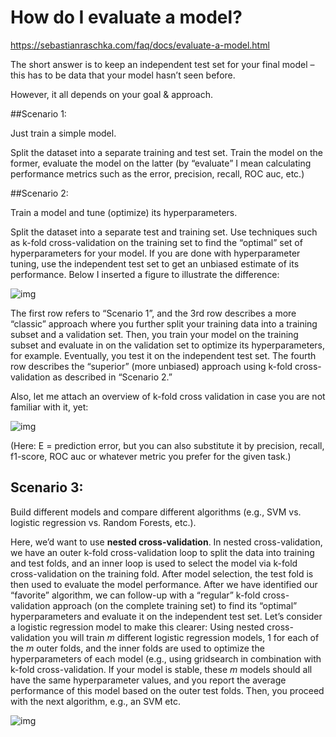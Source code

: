 # How do I evaluate a model?

https://sebastianraschka.com/faq/docs/evaluate-a-model.html

The short answer is to keep an independent test set for your final model – this has to be data that your model hasn’t seen before.

However, it all depends on your goal & approach.

##Scenario 1:

Just train a simple model.  

Split the dataset into a separate training and test set. Train the model on the former, evaluate the model on the latter (by “evaluate” I mean calculating performance metrics such as the error, precision, recall, ROC auc, etc.)

##Scenario 2:

Train a model and tune (optimize) its hyperparameters.  

Split the dataset into a separate test and training set. Use techniques such as k-fold cross-validation on the training set to find the “optimal” set of hyperparameters for your model. If you are done with hyperparameter tuning, use the independent test set to get an unbiased estimate of its performance. Below I inserted a figure to illustrate the difference:

![img](https://sebastianraschka.com/images/faq/evaluate-a-model/evaluate_overview.png)



The first row refers to “Scenario 1”, and the 3rd row describes a more “classic” approach where you further split your training data into a training subset and a validation set. Then, you train your model on the training subset and evaluate in on the validation set to optimize its hyperparameters, for example. Eventually, you test it on the independent test set. The fourth row describes the “superior” (more unbiased) approach using k-fold cross-validation as described in “Scenario 2.”

Also, let me attach an overview of k-fold cross validation in case you are not familiar with it, yet:

![img](https://sebastianraschka.com/images/faq/evaluate-a-model/k-fold.png)

(Here: E = prediction error, but you can also substitute it by precision, recall, f1-score, ROC auc or whatever metric you prefer for the given task.)

## Scenario 3:

Build different models and compare different algorithms (e.g., SVM vs. logistic regression vs. Random Forests, etc.).  

Here, we’d want to use **nested cross-validation**. In nested cross-validation, we have an outer k-fold cross-validation loop to split the data into training and test folds, and an inner loop is used to select the model via k-fold cross-validation on the training fold. After model selection, the test fold is then used to evaluate the model performance. After we have identified our “favorite” algorithm, we can follow-up with a “regular” k-fold cross-validation approach (on the complete training set) to find its “optimal” hyperparameters and evaluate it on the independent test set. Let’s consider a logistic regression model to make this clearer: Using nested cross-validation you will train *m* different logistic regression models, 1 for each of the *m* outer folds, and the inner folds are used to optimize the hyperparameters of each model (e.g., using gridsearch in combination with k-fold cross-validation. If your model is stable, these *m* models should all have the same hyperparameter values, and you report the average performance of this model based on the outer test folds. Then, you proceed with the next algorithm, e.g., an SVM etc.

![img](https://sebastianraschka.com/images/faq/evaluate-a-model/nested-k-fold.png)